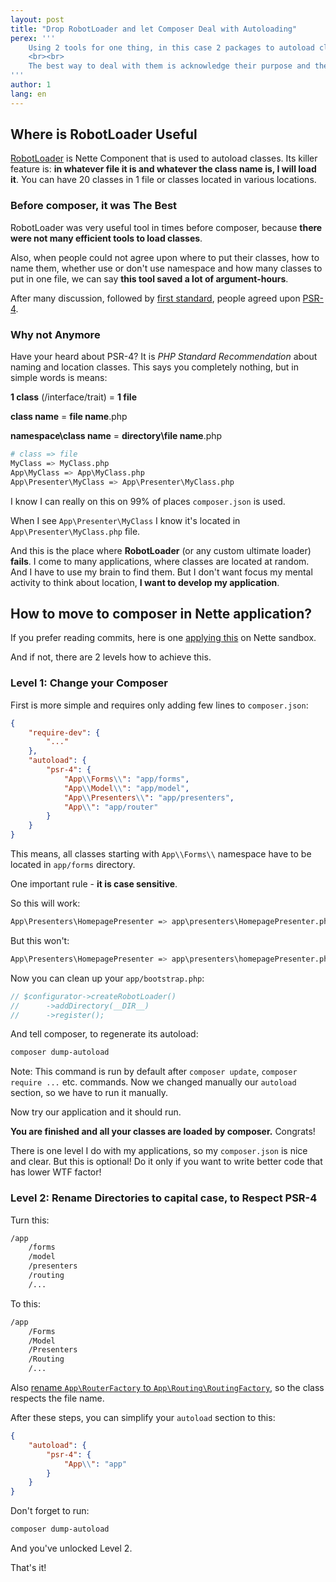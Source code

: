 ```yaml
---
layout: post
title: "Drop RobotLoader and let Composer Deal with Autoloading"
perex: '''
    Using 2 tools for one thing, in this case 2 packages to autoload classes, are sign of architecture smell. Many application I see contain RobotLoader for historical reasons. I will borrow this from psychology: pathological behavioral patterns tear us down in the present, but were useful in past.
    <br><br>
    The best way to deal with them is acknowledge their purpose and then, let them go and enjoy the gift of present.
'''
author: 1
lang: en
---
```


## Where is RobotLoader Useful

[RobotLoader](https://doc.nette.org/en/auto-loading#toc-nette-loaders-robotloader) is Nette Component that is used to autoload classes. Its killer feature is: **in whatever file it is and whatever the class name is, I will load it**. You can have 20 classes in 1 file or classes located in various locations.

### Before composer, it was The Best

RobotLoader was very useful tool in times before composer, because **there were not many efficient tools to load classes**.

Also, when people could not agree upon where to put their classes, how to name them, whether use or don't use namespace and how many classes to put in one file, we can say **this tool saved a lot of argument-hours**.

After many discussion, followed by [first standard](http://www.php-fig.org/psr/psr-0/), people agreed upon [PSR-4](http://www.php-fig.org/psr/psr-4/).


### Why not Anymore

Have your heard about PSR-4? It is *PHP Standard Recommendation* about naming and location classes. This says you completely nothing, but in simple words is means:

**1 class** (/interface/trait) = **1 file**

**class name** = **file name**.php

**namespace\class name** = **directory\file name**.php

```bash
# class => file
MyClass => MyClass.php
App\MyClass => App\MyClass.php
App\Presenter\MyClass => App\Presenter\MyClass.php
```

I know I can really on this on 99% of places `composer.json` is used.

When I see `App\Presenter\MyClass` I know it's located in `App\Presenter\MyClass.php` file.

And this is the place where **RobotLoader** (or any custom ultimate loader) **fails**. I come to many applications, where classes are located at random. And I have to use my brain to find them. But I don't want focus my mental activity to think about location, **I want to develop my application**.


## How to move to composer in Nette application?

If you prefer reading commits, here is one [applying this](https://github.com/TomasVotruba/igloonet-se-skoli/pull/8/commits/10f389738ca1fef559ba9fd9509b36151cdaf400) on Nette sandbox.

And if not, there are 2 levels how to achieve this.

### Level 1: Change your Composer

First is more simple and requires only adding few lines to `composer.json`:


```json
{
    "require-dev": {
        "..."
    },
    "autoload": {
        "psr-4": {
            "App\\Forms\\": "app/forms",
            "App\\Model\\": "app/model",
            "App\\Presenters\\": "app/presenters",
            "App\\": "app/router"
        }
    }
}
```

This means, all classes starting with `App\\Forms\\` namespace have to be located in `app/forms` directory.

One important rule - **it is case sensitive**.

So this will work:

```bash
App\Presenters\HomepagePresenter => app\presenters\HomepagePresenter.php
```

But this won't:

```bash
App\Presenters\HomepagePresenter => app\presenters\homepagePresenter.php
```

Now you can clean up your `app/bootstrap.php`:

```php
// $configurator->createRobotLoader()
//      ->addDirectory(__DIR__)
//      ->register();
```

And tell composer, to regenerate its autoload:

```bash
composer dump-autoload
```

Note: This command is run by default after `composer update`, `composer require ...` etc. commands. Now we changed manually our `autoload` section, so we have to run it manually.

Now try our application and it should run.

**You are finished and all your classes are loaded by composer.** Congrats!

There is one level I do with my applications, so my `composer.json` is nice and clear. But this is optional! Do it only if you want to write better code that has lower WTF factor!


### Level 2: Rename Directories to capital case, to Respect PSR-4

Turn this:

```bash
/app
    /forms
    /model
    /presenters
    /routing
    /...
```

To this:

```bash
/app
    /Forms
    /Model
    /Presenters
    /Routing
    /...
```

Also [rename `App\RouterFactory` to `App\Routing\RoutingFactory`](https://github.com/nette/sandbox/pull/86), so the class respects the file name.

After these steps, you can simplify your `autoload` section to this:

```json
{
    "autoload": {
        "psr-4": {
            "App\\": "app"
        }
    }
}
```

Don't forget to run:

```bash
composer dump-autoload
```

And you've unlocked Level 2.

That's it!
